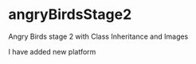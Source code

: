 # angryBirdsStage2
Angry Birds stage 2 with Class Inheritance and Images


I have added new platform
